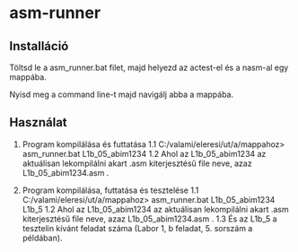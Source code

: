 # asm-runner

## Installáció

Töltsd le a asm_runner.bat filet, majd helyezd az actest-el és a nasm-al egy mappába.

Nyisd meg a command line-t majd navigálj abba a mappába.


## Használat

1. Program kompilálása és futtatása
  1.1 C:/valami/eleresi/ut/a/mappahoz> asm_runner.bat L1b_05_abim1234 
  1.2 Ahol az L1b_05_abim1234 az aktuálisan lekompilálni akart .asm kiterjesztésű file neve, azaz L1b_05_abim1234.asm .
  
2. Program kompilálása, futtatása és tesztelése
  1.1 C:/valami/eleresi/ut/a/mappahoz> asm_runner.bat L1b_05_abim1234 L1b_5
  1.2 Ahol az L1b_05_abim1234 az aktuálisan lekompilálni akart .asm kiterjesztésű file neve, azaz L1b_05_abim1234.asm .
  1.3 És az L1b_5 a tesztelin kívánt feladat száma (Labor 1, b feladat, 5. sorszám a példában).

